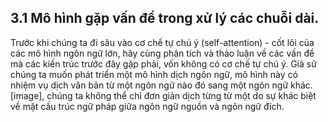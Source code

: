 ## 3.1 Mô hình gặp vấn đề trong xử lý các chuỗi dài.

Trước khi chúng ta đi sâu vào cơ chế tự chú ý (self-attention) - cốt lõi của các mô hình ngôn ngữ lớn, hãy cùng phân tích và thảo luận về các vấn đề mà các kiến trúc trước đây gặp phải, vốn không có cơ chế tự chú ý. Giả sử chúng ta muốn phát triển một mô hình dịch ngôn ngữ, mô hình này có nhiệm vụ dịch văn bản từ một ngôn ngữ nào đó sang một ngôn ngữ khác. [image], chúng ta không thể chỉ đơn giản dịch từng từ một do sự khác biệt về mặt cấu trúc ngữ pháp giữa ngôn ngữ nguồn và ngôn ngữ đích.

